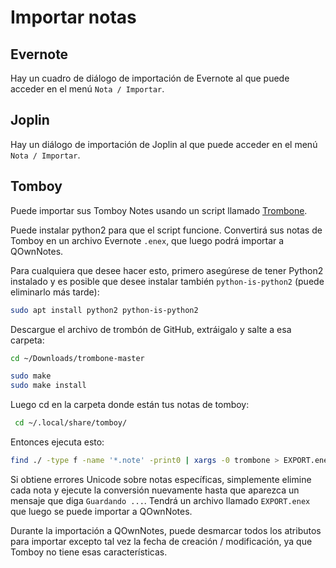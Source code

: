 # Importar notas

## Evernote

Hay un cuadro de diálogo de importación de Evernote al que puede acceder en el menú `Nota / Importar`.

## Joplin

Hay un diálogo de importación de Joplin al que puede acceder en el menú `Nota / Importar`.

## Tomboy

Puede importar sus Tomboy Notes usando un script llamado [Trombone](https://github.com/samba/trombone).

Puede instalar python2 para que el script funcione. Convertirá sus notas de Tomboy en un archivo Evernote `.enex`, que luego podrá importar a QOwnNotes.

Para cualquiera que desee hacer esto, primero asegúrese de tener Python2 instalado y es posible que desee instalar también `python-is-python2` (puede eliminarlo más tarde):

```bash
sudo apt install python2 python-is-python2
```

Descargue el archivo de trombón de GitHub, extráigalo y salte a esa carpeta:

```bash
cd ~/Downloads/trombone-master

sudo make
sudo make install
```

Luego cd en la carpeta donde están tus notas de tomboy:

```bash
 cd ~/.local/share/tomboy/
```

Entonces ejecuta esto:

```bash
find ./ -type f -name '*.note' -print0 | xargs -0 trombone > EXPORT.enex
```

Si obtiene errores Unicode sobre notas específicas, simplemente elimine cada nota y ejecute la conversión nuevamente hasta que aparezca un mensaje que diga `Guardando ...`. Tendrá un archivo llamado `EXPORT.enex` que luego se puede importar a QOwnNotes.

Durante la importación a QOwnNotes, puede desmarcar todos los atributos para importar excepto tal vez la fecha de creación / modificación, ya que Tomboy no tiene esas características.
